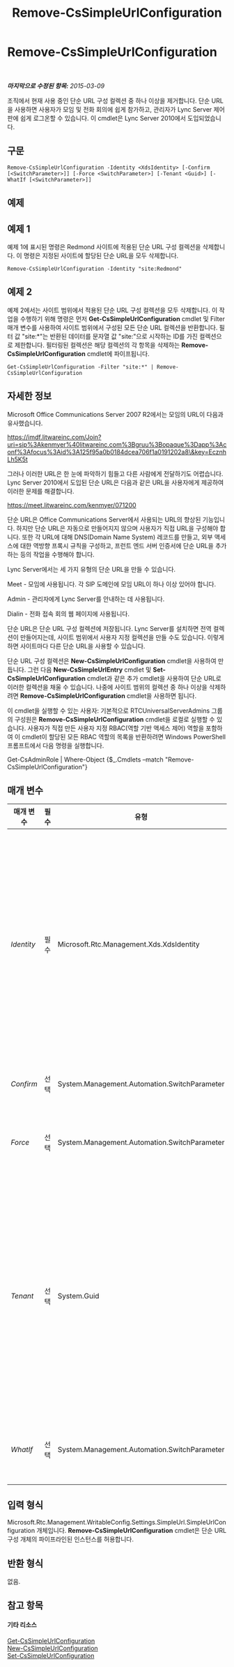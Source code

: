 ﻿---
title: Remove-CsSimpleUrlConfiguration
TOCTitle: Remove-CsSimpleUrlConfiguration
ms:assetid: 6cf483ed-7a53-47b0-b87a-6ef70493ba32
ms:mtpsurl: https://technet.microsoft.com/ko-kr/library/Gg398515(v=OCS.15)
ms:contentKeyID: 49303958
ms.date: 08/10/2015
mtps_version: v=OCS.15
ms.translationtype: HT
---

# Remove-CsSimpleUrlConfiguration

 

_**마지막으로 수정된 항목:** 2015-03-09_

조직에서 현재 사용 중인 단순 URL 구성 컬렉션 중 하나 이상을 제거합니다. 단순 URL을 사용하면 사용자가 모임 및 전화 회의에 쉽게 참가하고, 관리자가 Lync Server 제어판에 쉽게 로그온할 수 있습니다. 이 cmdlet은 Lync Server 2010에서 도입되었습니다.

## 구문

    Remove-CsSimpleUrlConfiguration -Identity <XdsIdentity> [-Confirm [<SwitchParameter>]] [-Force <SwitchParameter>] [-Tenant <Guid>] [-WhatIf [<SwitchParameter>]]

## 예제

## 예제 1

예제 1에 표시된 명령은 Redmond 사이트에 적용된 단순 URL 구성 컬렉션을 삭제합니다. 이 명령은 지정된 사이트에 할당된 단순 URL을 모두 삭제합니다.

    Remove-CsSimpleUrlConfiguration -Identity "site:Redmond"

## 예제 2

예제 2에서는 사이트 범위에서 적용된 단순 URL 구성 컬렉션을 모두 삭제합니다. 이 작업을 수행하기 위해 명령은 먼저 **Get-CsSimpleUrlConfiguration** cmdlet 및 Filter 매개 변수를 사용하여 사이트 범위에서 구성된 모든 단순 URL 컬렉션을 반환합니다. 필터 값 "site:\*"는 반환된 데이터를 문자열 값 "site:"으로 시작하는 ID를 가진 컬렉션으로 제한합니다. 필터링된 컬렉션은 해당 컬렉션의 각 항목을 삭제하는 **Remove-CsSimpleUrlConfiguration** cmdlet에 파이프됩니다.

    Get-CsSimpleUrlConfiguration -Filter "site:*" | Remove-CsSimpleUrlConfiguration 

## 자세한 정보

Microsoft Office Communications Server 2007 R2에서는 모임의 URL이 다음과 유사했습니다.

https://imdf.litwareinc.com/Join?uri=sip%3Akenmyer%40litwareinc.com%3Bgruu%3Bopaque%3Dapp%3Aconf%3Afocus%3Aid%3A125f95a0b0184dcea706f1a0191202a8\&key=EcznhLh5K5t

그러나 이러한 URL은 한 눈에 파악하기 힘들고 다른 사람에게 전달하기도 어렵습니다. Lync Server 2010에서 도입된 단순 URL은 다음과 같은 URL을 사용자에게 제공하여 이러한 문제를 해결합니다.

https://meet.litwareinc.com/kenmyer/071200

단순 URL은 Office Communications Server에서 사용되는 URL의 향상된 기능입니다. 하지만 단순 URL은 자동으로 만들어지지 않으며 사용자가 직접 URL을 구성해야 합니다. 또한 각 URL에 대해 DNS(Domain Name System) 레코드를 만들고, 외부 액세스에 대한 역방향 프록시 규칙을 구성하고, 프런트 엔드 서버 인증서에 단순 URL을 추가하는 등의 작업을 수행해야 합니다.

Lync Server에서는 세 가지 유형의 단순 URL을 만들 수 있습니다.

Meet - 모임에 사용됩니다. 각 SIP 도메인에 모임 URL이 하나 이상 있어야 합니다.

Admin - 관리자에게 Lync Server를 안내하는 데 사용됩니다.

Dialin - 전화 접속 회의 웹 페이지에 사용됩니다.

단순 URL은 단순 URL 구성 컬렉션에 저장됩니다. Lync Server를 설치하면 전역 컬렉션이 만들어지는데, 사이트 범위에서 사용자 지정 컬렉션을 만들 수도 있습니다. 이렇게 하면 사이트마다 다른 단순 URL을 사용할 수 있습니다.

단순 URL 구성 컬렉션은 **New-CsSimpleUrlConfiguration** cmdlet을 사용하여 만듭니다. 그런 다음 **New-CsSimpleUrlEntry** cmdlet 및 **Set-CsSimpleUrlConfiguration** cmdlet과 같은 추가 cmdlet을 사용하여 단순 URL로 이러한 컬렉션을 채울 수 있습니다. 나중에 사이트 범위의 컬렉션 중 하나 이상을 삭제하려면 **Remove-CsSimpleUrlConfiguration** cmdlet을 사용하면 됩니다.

이 cmdlet을 실행할 수 있는 사용자: 기본적으로 RTCUniversalServerAdmins 그룹의 구성원은 **Remove-CsSimpleUrlConfiguration** cmdlet을 로컬로 실행할 수 있습니다. 사용자가 직접 만든 사용자 지정 RBAC(역할 기반 액세스 제어) 역할을 포함하여 이 cmdlet이 할당된 모든 RBAC 역할의 목록을 반환하려면 Windows PowerShell 프롬프트에서 다음 명령을 실행합니다.

Get-CsAdminRole | Where-Object {$\_.Cmdlets –match "Remove-CsSimpleUrlConfiguration"}

## 매개 변수


<table>
<colgroup>
<col style="width: 25%" />
<col style="width: 25%" />
<col style="width: 25%" />
<col style="width: 25%" />
</colgroup>
<thead>
<tr class="header">
<th>매개 변수</th>
<th>필수</th>
<th>유형</th>
<th>설명</th>
</tr>
</thead>
<tbody>
<tr class="odd">
<td><p><em>Identity</em></p></td>
<td><p>필수</p></td>
<td><p>Microsoft.Rtc.Management.Xds.XdsIdentity</p></td>
<td><p>제거할 단순 URL 컬렉션의 고유 식별자입니다. 사이트 범위에서 컬렉션을 제거하려면 -Identity &quot;site:Redmond&quot;와 유사한 구문을 사용합니다. ID를 지정할 때는 와일드카드를 사용할 수 없습니다.</p>
<p>-Identity global 구문을 사용하여 이 cmdlet을 전역 컬렉션에 대해 실행할 수도 있습니다. 그러나 이 경우 전역 컬렉션은 삭제되지 않습니다. 대신 해당 전역 내의 모든 단순 URL이 삭제됩니다.</p></td>
</tr>
<tr class="even">
<td><p><em>Confirm</em></p></td>
<td><p>선택</p></td>
<td><p>System.Management.Automation.SwitchParameter</p></td>
<td><p>명령을 실행하기 전에 확인 메시지를 표시합니다.</p></td>
</tr>
<tr class="odd">
<td><p><em>Force</em></p></td>
<td><p>선택</p></td>
<td><p>System.Management.Automation.SwitchParameter</p></td>
<td><p>명령을 실행할 때 발생할 수 있는 심각하지 않은 오류 메시지를 표시하지 않습니다.</p></td>
</tr>
<tr class="even">
<td><p><em>Tenant</em></p></td>
<td><p>선택</p></td>
<td><p>System.Guid</p></td>
<td><p>단순 URL 구성 설정을 삭제할 비즈니스용 Skype Online 테넌트 계정의 GUID(Globally Unique Identifier)입니다. 예를 들면 다음과 같습니다.</p>
<p>–Tenant &quot;38aad667-af54-4397-aaa7-e94c79ec2308&quot;</p>
<p>다음 명령을 실행하여 각 테넌트에 대해 테넌트 ID를 반환할 수 있습니다.</p>
<p>Get-CsTenant | Select-Object DisplayName, TenantID</p></td>
</tr>
<tr class="odd">
<td><p><em>WhatIf</em></p></td>
<td><p>선택</p></td>
<td><p>System.Management.Automation.SwitchParameter</p></td>
<td><p>명령을 실제로 실행하지 않고도 명령이 실행될 경우 발생할 수 있는 현상을 설명합니다.</p></td>
</tr>
</tbody>
</table>


## 입력 형식

Microsoft.Rtc.Management.WritableConfig.Settings.SimpleUrl.SimpleUrlConfiguration 개체입니다. **Remove-CsSimpleUrlConfiguration** cmdlet은 단순 URL 구성 개체의 파이프라인된 인스턴스를 허용합니다.

## 반환 형식

없음.

## 참고 항목

#### 기타 리소스

[Get-CsSimpleUrlConfiguration](get-cssimpleurlconfiguration.md)  
[New-CsSimpleUrlConfiguration](new-cssimpleurlconfiguration.md)  
[Set-CsSimpleUrlConfiguration](set-cssimpleurlconfiguration.md)

